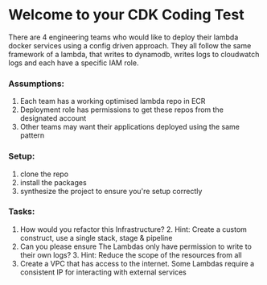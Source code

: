 # Welcome to your CDK Coding Test

There are 4 engineering teams who would like to deploy their lambda docker 
services using a config driven approach. They all follow the same framework of a lambda, 
that writes to dynamodb, writes logs to cloudwatch logs and each have a specific IAM role.

### Assumptions:
1. Each team has a working optimised lambda repo in ECR
2. Deployment role has permissions to get these repos from the designated account
3. Other teams may want their applications deployed using the same pattern

### Setup:
1. clone the repo
2. install the packages
3. synthesize the project to ensure you're setup correctly

### Tasks:
1. How would you refactor this Infrastructure? 
   2. Hint: Create a custom construct, use a single stack, stage & pipeline
2. Can you please ensure The Lambdas only have permission to write to their own logs? 
   3. Hint: Reduce the scope of the resources from all
3. Create a VPC that has access to the internet. Some Lambdas require a consistent IP for interacting with external services
